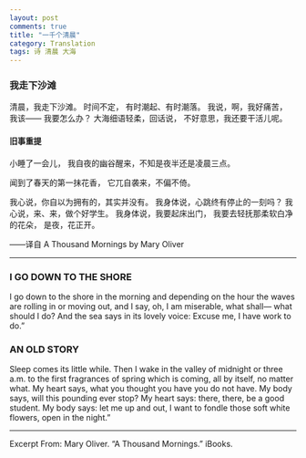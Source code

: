 ```yaml
---
layout: post
comments: true
title: "一千个清晨"
category: Translation
tags: 诗 清晨 大海
---
```


### 我走下沙滩

清晨，我走下沙滩。
时间不定，
有时潮起、有时潮落。
我说，啊，我好痛苦，
我该——
我要怎么办？
大海细语轻柔，回话说，
不好意思，我还要干活儿呢。

#### 旧事重提

小睡了一会儿，
我自夜的幽谷醒来，不知是夜半还是凌晨三点。

闻到了春天的第一抹花香，
它兀自袭来，不偏不倚。

我心说，你自以为拥有的，其实并没有。
我身体说，心跳终有停止的一刻吗？
我心说，来、来，做个好学生。
我身体说，我要起床出门，
我要去轻抚那柔软白净的花朵，
是夜，花正开。

——译自 A Thousand Mornings by Mary Oliver

---
### I GO DOWN TO THE SHORE

I go down to the shore in the morning
and depending on the hour the waves
are rolling in or moving out,
and I say, oh, I am miserable,
what shall—
what should I do? And the sea says
in its lovely voice:
Excuse me, I have work to do.”

### AN OLD STORY

Sleep comes its little while. Then I wake
in the valley of midnight or three a.m.
to the first fragrances of spring
which is coming, all by itself, no matter what.
My heart says, what you thought you have you do not have.
My body says, will this pounding ever stop?
My heart says: there, there, be a good student.
My body says: let me up and out, I want to fondle
those soft white flowers, open in the night.”

---
Excerpt From: Mary Oliver. “A Thousand Mornings.” iBooks. 